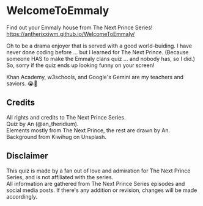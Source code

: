 # WelcomeToEmmaly
Find out your Emmaly house from The Next Prince Series!
https://antherixxiwm.github.io/WelcomeToEmmaly/

Oh to be a drama enjoyer that is served with a good world-buiding. I have never done coding before ... but I learned for The Next Prince. (Because someone HAS to make the Emmaly clans quiz ... and nobody has, so I did.) So, sorry if the quiz ends up looking funny on your screen!

Khan Academy, w3schools, and Google's Gemini are my teachers and saviors. 😭💓

## Credits
All rights and credits to The Next Prince Series. <br>
Quiz by An (@an_theridium). <br>
Elements mostly from The Next Prince, the rest are drawn by An. <br>
Background from Kiwihug on Unsplash.

## Disclaimer
This quiz is made by a fan out of love and admiration for The Next Prince Series, and is not affiliated with the series. <br>
All information are gathered from The Next Prince Series episodes and social media posts. If there's any addition or revision, changes will be made accordingly. 
